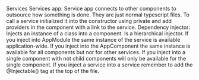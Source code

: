 Services
Services app: Service app connects to other components to outsource how something is done. They are just normal typescript files. To call a service initialized it into the constructor using private and add providers in the component with a link to the service.
Dependency injector: Injects an instance of a class into a component. Is a hierarchical injector. 
If you inject into AppModule the same instance of the service is available application-wide.
If you inject into the AppComponent the same instance is available for all components but nor for other services.
If you inject into a single component with not child components will only be available for the single component.
If you inject a service into a service remember to add the @Injectable() tag at the top of the file.

